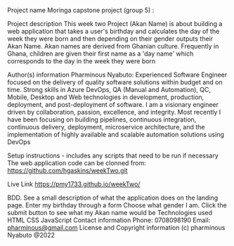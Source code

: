 Project name
Moringa capstone project (group 5) : 

Project description
This week two Project (Akan Name) is about building a web application that takes a user's birthday and calculates the day of the week they were born and then depending on their gender outputs their Akan Name. Akan names are derived from Ghanian culture. Frequently in Ghana, children are given their first name as a 'day name' which corresponds to the day in the week they were born

Author(s) information
Pharminous Nyabuto:
Experienced Software Engineer focused on the delivery of quality software solutions within budget and on time. Strong skills in Azure DevOps, QA (Manual and Automation), QC, Mobile, Desktop and Web technologies in development, production, deployment, and post-deployment of software. I am a visionary engineer driven by collaboration, passion, excellence, and integrity. Most recently I have been focusing on building pipelines, continuous integration, continuous delivery, deployment, microservice architecture, and the implementation of highly available and scalable automation solutions using DevOps

Setup instructions - includes any scripts that need to be run if necessary
The web application code can be clonned from: https://github.com/hgaskins/weekTwo.git

Live Link
https://pmy1733.github.io/weekTwo/

BDD.
See a small description of what the application does on the landing page.
Enter my birthday through a form
Choose what gender I am.
Click the submit button to see what my Akan name would be
Technologies used
HTML
CSS
JavaScript
Contact information
Phone: 0708098190
Email: pharminous@gmail.com
License and Copyright information
(c) pharminous Nyabuto @2022
